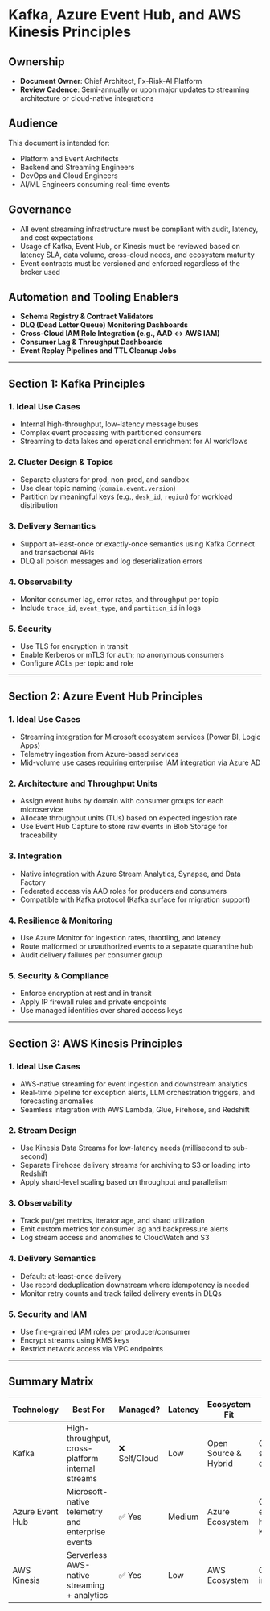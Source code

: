 # Kafka, Azure Event Hub, and AWS Kinesis Principles

## Ownership

- **Document Owner**: Chief Architect, Fx-Risk-AI Platform  
- **Review Cadence**: Semi-annually or upon major updates to streaming architecture or cloud-native integrations

## Audience

This document is intended for:

- Platform and Event Architects  
- Backend and Streaming Engineers  
- DevOps and Cloud Engineers  
- AI/ML Engineers consuming real-time events

## Governance

- All event streaming infrastructure must be compliant with audit, latency, and cost expectations  
- Usage of Kafka, Event Hub, or Kinesis must be reviewed based on latency SLA, data volume, cross-cloud needs, and ecosystem maturity  
- Event contracts must be versioned and enforced regardless of the broker used

## Automation and Tooling Enablers

- **Schema Registry & Contract Validators**  
- **DLQ (Dead Letter Queue) Monitoring Dashboards**  
- **Cross-Cloud IAM Role Integration (e.g., AAD ↔ AWS IAM)**  
- **Consumer Lag & Throughput Dashboards**  
- **Event Replay Pipelines and TTL Cleanup Jobs**

---

## Section 1: Kafka Principles

### 1. Ideal Use Cases

- Internal high-throughput, low-latency message buses  
- Complex event processing with partitioned consumers  
- Streaming to data lakes and operational enrichment for AI workflows

### 2. Cluster Design & Topics

- Separate clusters for prod, non-prod, and sandbox  
- Use clear topic naming (`domain.event.version`)  
- Partition by meaningful keys (e.g., `desk_id`, `region`) for workload distribution

### 3. Delivery Semantics

- Support at-least-once or exactly-once semantics using Kafka Connect and transactional APIs  
- DLQ all poison messages and log deserialization errors

### 4. Observability

- Monitor consumer lag, error rates, and throughput per topic  
- Include `trace_id`, `event_type`, and `partition_id` in logs

### 5. Security

- Use TLS for encryption in transit  
- Enable Kerberos or mTLS for auth; no anonymous consumers  
- Configure ACLs per topic and role

---

## Section 2: Azure Event Hub Principles

### 1. Ideal Use Cases

- Streaming integration for Microsoft ecosystem services (Power BI, Logic Apps)  
- Telemetry ingestion from Azure-based services  
- Mid-volume use cases requiring enterprise IAM integration via Azure AD

### 2. Architecture and Throughput Units

- Assign event hubs by domain with consumer groups for each microservice  
- Allocate throughput units (TUs) based on expected ingestion rate  
- Use Event Hub Capture to store raw events in Blob Storage for traceability

### 3. Integration

- Native integration with Azure Stream Analytics, Synapse, and Data Factory  
- Federated access via AAD roles for producers and consumers  
- Compatible with Kafka protocol (Kafka surface for migration support)

### 4. Resilience & Monitoring

- Use Azure Monitor for ingestion rates, throttling, and latency  
- Route malformed or unauthorized events to a separate quarantine hub  
- Audit delivery failures per consumer group

### 5. Security & Compliance

- Enforce encryption at rest and in transit  
- Apply IP firewall rules and private endpoints  
- Use managed identities over shared access keys

---

## Section 3: AWS Kinesis Principles

### 1. Ideal Use Cases

- AWS-native streaming for event ingestion and downstream analytics  
- Real-time pipeline for exception alerts, LLM orchestration triggers, and forecasting anomalies  
- Seamless integration with AWS Lambda, Glue, Firehose, and Redshift

### 2. Stream Design

- Use Kinesis Data Streams for low-latency needs (millisecond to sub-second)  
- Separate Firehose delivery streams for archiving to S3 or loading into Redshift  
- Apply shard-level scaling based on throughput and parallelism

### 3. Observability

- Track put/get metrics, iterator age, and shard utilization  
- Emit custom metrics for consumer lag and backpressure alerts  
- Log stream access and anomalies to CloudWatch and S3

### 4. Delivery Semantics

- Default: at-least-once delivery  
- Use record deduplication downstream where idempotency is needed  
- Monitor retry counts and track failed delivery events in DLQs

### 5. Security and IAM

- Use fine-grained IAM roles per producer/consumer  
- Encrypt streams using KMS keys  
- Restrict network access via VPC endpoints

---

## Summary Matrix

| Technology       | Best For                                        | Managed? | Latency | Ecosystem Fit      | Not Ideal For                           |
|------------------|--------------------------------------------------|----------|---------|---------------------|------------------------------------------|
| Kafka            | High-throughput, cross-platform internal streams | ❌ Self/Cloud | Low     | Open Source & Hybrid | Overhead for small scale or edge cases   |
| Azure Event Hub  | Microsoft-native telemetry and enterprise events | ✅ Yes     | Medium  | Azure Ecosystem     | Open-source ecosystem, high-volume Kafka |
| AWS Kinesis      | Serverless AWS-native streaming + analytics      | ✅ Yes     | Low     | AWS Ecosystem       | Cross-cloud interoperability             |
